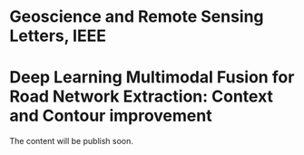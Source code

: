# Geoscience and Remote Sensing Letters, IEEE
# Deep Learning Multimodal Fusion for Road Network Extraction: Context and Contour improvement
The content will be publish soon.
